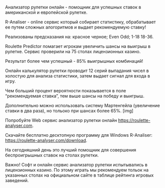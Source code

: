 Анализатор рулетки онлайн - помощник для успешных ставок в американской и европейской рулетке.

R-Analiser - online сервис который собирает статистику, обрабатывает ее путем сложных алогоритмов и выдает рекомендуемую ставку!

Реализованы предсказания на:
красное черное;
Even Odd;
1-18 18-36.

Roulette Predictor помагает игрокам увеличить шансы на выигрыш в рулетке.
Сервис проверили на 75 столах лицензионных казино.

Результат более чем успешный - 85% выигрышных комбинаций!


Онлайн калькулятор рулетки проводит 12 серий выпадания чисел в холостую для анализа статистики, затем выдает сигнал для входа в игру.

Чем больший процент вероятности показывается в поле “рекомендуемая ставка”, тем выше шансы на победу и выигрыш.

Дополнительно можно использовать систему Мартенгейла (увеличение ставки в два раза), но тольоко при шансах более 65%.
[img]

Попробуйте Web сервис анализатор рулетки онлайн https://roulette-analyser.com.

Скачайте бесплатно десктопную программу для Windows R-Analiser:  https://roulette-analyser.com/download.

На сегодняшний день это лучший помощник для совершения беспроигрышных ставок на столах рулетки.

Важно! Софт и онлайн сервис анализатор рулетки испытывались в лицензионных казино. По этому играть мы рекомендуем тольок на указанных столах на официальном сайте в таблице рейтинга игровых заведений.

